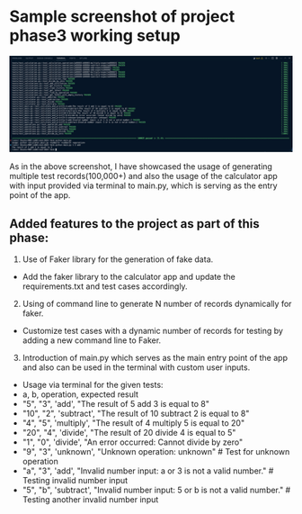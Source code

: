 # Sample screenshot of project phase3 working setup
![alt text](../images/phase3.png)

As in the above screenshot, I have showcased the usage of generating multiple test records(100,000+) and also the usage of the calculator app with input provided via terminal to main.py, which is serving as the entry point of the app.

## Added features to the project as part of this phase:
1. Use of Faker library for the generation of fake data.
- Add the faker library to the calculator app and update the requirements.txt and test cases accordingly.
2. Using of command line to generate N number of records dynamically for faker.
- Customize test cases with a dynamic number of records for testing by adding a new command line to Faker.
3. Introduction of main.py which serves as the main entry point of the app and also can be used in the terminal with custom user inputs.
- Usage via terminal for the given tests:
- a, b, operation, expected result
- "5", "3", 'add', "The result of 5 add 3 is equal to 8"
- "10", "2", 'subtract', "The result of 10 subtract 2 is equal to 8"
- "4", "5", 'multiply', "The result of 4 multiply 5 is equal to 20"
- "20", "4", 'divide', "The result of 20 divide 4 is equal to 5"
- "1", "0", 'divide', "An error occurred: Cannot divide by zero"
- "9", "3", 'unknown', "Unknown operation: unknown" # Test for unknown operation
- "a", "3", 'add', "Invalid number input: a or 3 is not a valid number." # Testing invalid number input
- "5", "b", 'subtract', "Invalid number input: 5 or b is not a valid number." # Testing another invalid number input